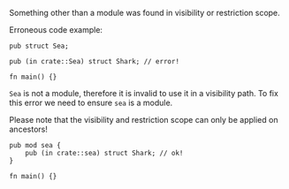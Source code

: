 Something other than a module was found in visibility or restriction scope.

Erroneous code example:

```compile_fail,E0577,edition2018
pub struct Sea;

pub (in crate::Sea) struct Shark; // error!

fn main() {}
```

`Sea` is not a module, therefore it is invalid to use it in a visibility path.
To fix this error we need to ensure `sea` is a module.

Please note that the visibility and restriction scope can only be applied on
ancestors!

```edition2018
pub mod sea {
    pub (in crate::sea) struct Shark; // ok!
}

fn main() {}
```
